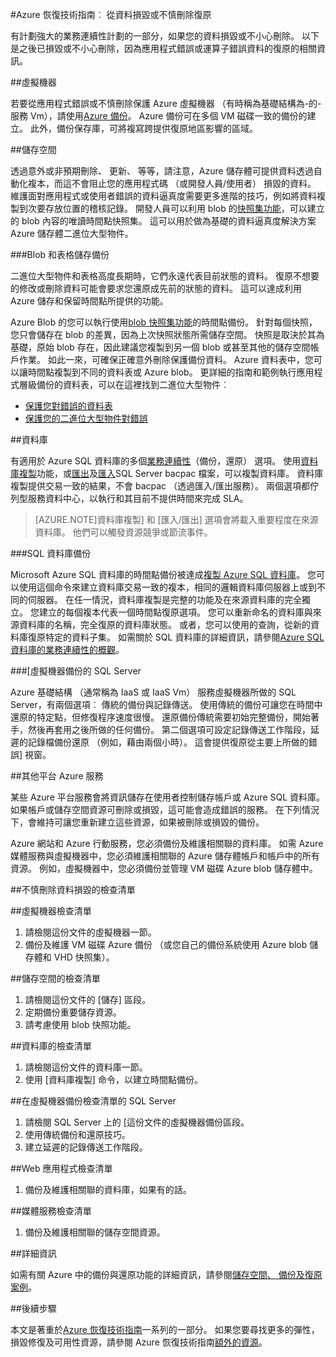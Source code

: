 <properties
   pageTitle="從資料損毀或不慎刪除復原的恢復技術指南 |Microsoft Azure"
   description="瞭解如何復原資料損毀的資料或不小心刪除資料至和設計，可用性故障容錯應用程式，以及損毀修復規劃文件"
   services=""
   documentationCenter="na"
   authors="adamglick"
   manager="saladki"
   editor=""/>

<tags
   ms.service="resiliency"
   ms.devlang="na"
   ms.topic="article"
   ms.tgt_pltfrm="na"
   ms.workload="na"
   ms.date="08/18/2016"
   ms.author="aglick"/>

#<a name="azure-resiliency-technical-guidance-recovery-from-data-corruption-or-accidental-deletion"></a>Azure 恢復技術指南︰ 從資料損毀或不慎刪除復原

有計劃強大的業務連續性計劃的一部分，如果您的資料損毀或不小心刪除。 以下是之後已損毀或不小心刪除，因為應用程式錯誤或運算子錯誤資料的復原的相關資訊。

##<a name="virtual-machines"></a>虛擬機器

若要從應用程式錯誤或不慎刪除保護 Azure 虛擬機器 （有時稱為基礎結構為-的-服務 Vm），請使用[Azure 備份](https://azure.microsoft.com/services/backup/)。 Azure 備份可在多個 VM 磁碟一致的備份的建立。 此外，備份保存庫，可將複寫跨提供復原地區影響的區域。

##<a name="storage"></a>儲存空間

透過意外或非預期刪除、 更新、 等等，請注意，Azure 儲存體可提供資料透過自動化複本，而這不會阻止您的應用程式碼 （或開發人員/使用者） 損毀的資料。 維護面對應用程式或使用者錯誤的資料逼真度需要更多進階的技巧，例如將資料複製到次要存放位置的稽核記錄。 開發人員可以利用 blob 的[快照集功能](https://msdn.microsoft.com/library/azure/ee691971.aspx)，可以建立的 blob 內容的唯讀時間點快照集。 這可以用於做為基礎的資料逼真度解決方案 Azure 儲存體二進位大型物件。

###<a name="blob-and-table-storage-backup"></a>Blob 和表格儲存備份

二進位大型物件和表格高度長期時，它們永遠代表目前狀態的資料。 復原不想要的修改或刪除資料可能會要求您還原成先前的狀態的資料。 這可以達成利用 Azure 儲存和保留時間點所提供的功能。

Azure Blob 的您可以執行使用[blob 快照集功能](https://msdn.microsoft.com/library/ee691971.aspx)的時間點備份。 針對每個快照，您只會儲存在 blob 的差異，因為上次快照狀態所需儲存空間。 快照是取決於其為基礎，原始 blob 存在，因此建議您複製到另一個 blob 或甚至其他的儲存空間帳戶作業。 如此一來，可確保正確意外刪除保護備份資料。 Azure 資料表中，您可以讓時間點複製到不同的資料表或 Azure blob。 更詳細的指南和範例執行應用程式層級備份的資料表，可以在這裡找到二進位大型物件︰

  * [保護您對錯誤的資料表](https://blogs.msdn.microsoft.com/windowsazurestorage/2010/05/03/protecting-your-tables-against-application-errors/)
  * [保護您的二進位大型物件對錯誤](https://blogs.msdn.microsoft.com/windowsazurestorage/2010/04/29/protecting-your-blobs-against-application-errors/)

##<a name="database"></a>資料庫

有適用於 Azure SQL 資料庫的多個[業務連續性](../sql-database/sql-database-business-continuity.md)（備份，還原） 選項。 使用[資料庫複製](../sql-database/sql-database-copy.md)功能，或[匯出](../sql-database/sql-database-export.md)及[匯入](https://msdn.microsoft.com/library/hh710052.aspx)SQL Server bacpac 檔案，可以複製資料庫。 資料庫複製提供交易一致的結果，不會 bacpac （透過匯入/匯出服務）。 兩個選項都佇列型服務資料中心，以執行和其目前不提供時間來完成 SLA。

>[AZURE.NOTE]資料庫複製] 和 [匯入/匯出] 選項會將載入重要程度在來源資料庫。 他們可以觸發資源競爭或節流事件。

###<a name="sql-database-backup"></a>SQL 資料庫備份

Microsoft Azure SQL 資料庫的時間點備份被達成[複製 Azure SQL 資料庫](../sql-database/sql-database-copy.md)。 您可以使用這個命令來建立資料庫交易一致的複本，相同的邏輯資料庫伺服器上或到不同的伺服器。 在任一情況，資料庫複製是完整的功能及在來源資料庫的完全獨立。 您建立的每個複本代表一個時間點復原選項。 您可以重新命名的資料庫與來源資料庫的名稱，完全復原的資料庫狀態。 或者，您可以使用的查詢，從新的資料庫復原特定的資料子集。 如需關於 SQL 資料庫的詳細資訊，請參閱[Azure SQL 資料庫的業務連續性的概觀](../sql-database/sql-database-business-continuity.md)。

###<a name="sql-server-on-virtual-machines-backup"></a>[虛擬機器備份的 SQL Server

Azure 基礎結構 （通常稱為 IaaS 或 IaaS Vm） 服務虛擬機器所做的 SQL Server，有兩個選項︰ 傳統的備份與記錄傳送。 使用傳統的備份可讓您在時間中還原的特定點，但修復程序速度很慢。 還原備份傳統需要初始完整備份，開始著手，然後再套用之後所做的任何備份。 第二個選項可設定記錄傳送工作階段，延遲的記錄檔備份還原 （例如，藉由兩個小時）。 這會提供復原從主要上所做的錯誤] 視窗。

##<a name="other-azure-platform-services"></a>其他平台 Azure 服務

某些 Azure 平台服務會將資訊儲存在使用者控制儲存帳戶或 Azure SQL 資料庫。 如果帳戶或儲存空間資源可刪除或損毀，這可能會造成錯誤的服務。 在下列情況下，會維持可讓您重新建立這些資源，如果被刪除或損毀的備份。

Azure 網站和 Azure 行動服務，您必須備份及維護相關聯的資料庫。 如需 Azure 媒體服務與虛擬機器中，您必須維護相關聯的 Azure 儲存體帳戶和帳戶中的所有資源。 例如，虛擬機器中，您必須備份並管理 VM 磁碟 Azure blob 儲存體中。

##<a name="checklists-for-data-corruption-or-accidental-deletion"></a>不慎刪除資料損毀的檢查清單

##<a name="virtual-machines-checklist"></a>虛擬機器檢查清單

  1. 請檢閱這份文件的虛擬機器一節。
  2. 備份及維護 VM 磁碟 Azure 備份 （或您自己的備份系統使用 Azure blob 儲存體和 VHD 快照集）。

##<a name="storage-checklist"></a>儲存空間的檢查清單

  1. 請檢閱這份文件的 [儲存] 區段。
  2. 定期備份重要儲存資源。
  3. 請考慮使用 blob 快照功能。

##<a name="database-checklist"></a>資料庫的檢查清單

  1. 請檢閱這份文件的資料庫一節。
  2. 使用 [資料庫複製] 命令，以建立時間點備份。

##<a name="sql-server-on-virtual-machines-backup-checklist"></a>在虛擬機器備份檢查清單的 SQL Server

  1. 請檢閱 SQL Server 上的 [這份文件的虛擬機器備份區段。
  2. 使用傳統備份和還原技巧。
  3. 建立延遲的記錄傳送工作階段。

##<a name="web-apps-checklist"></a>Web 應用程式檢查清單

  1. 備份及維護相關聯的資料庫，如果有的話。

##<a name="media-services-checklist"></a>媒體服務檢查清單

  1. 備份及維護相關聯的儲存空間資源。

##<a name="more-information"></a>詳細資訊

如需有關 Azure 中的備份與還原功能的詳細資訊，請參閱[儲存空間、 備份及復原案例](https://azure.microsoft.com/documentation/scenarios/storage-backup-recovery/)。

##<a name="next-steps"></a>後續步驟

本文是著重於[Azure 恢復技術指南](./resiliency-technical-guidance.md)一系列的一部分。 如果您要尋找更多的彈性，損毀修復及可用性資源，請參閱 Azure 恢復技術指南[額外的資源](./resiliency-technical-guidance.md#additional-resources)。